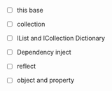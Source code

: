 * [ ] this base
* [ ] collection
* [ ] IList and ICollection Dictionary
* [ ] Dependency inject
* [ ] reflect
* [ ] object and property



